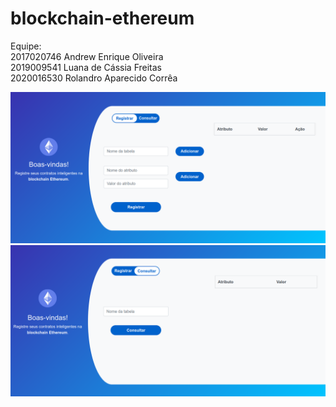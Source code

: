 # blockchain-ethereum

Equipe:  
2017020746 Andrew Enrique Oliveira  
2019009541 Luana de Cássia Freitas  
2020016530 Rolandro Aparecido Corrêa  

![Tela de Registro](registro.png)
![Tela de Consulta](consulta.png)
